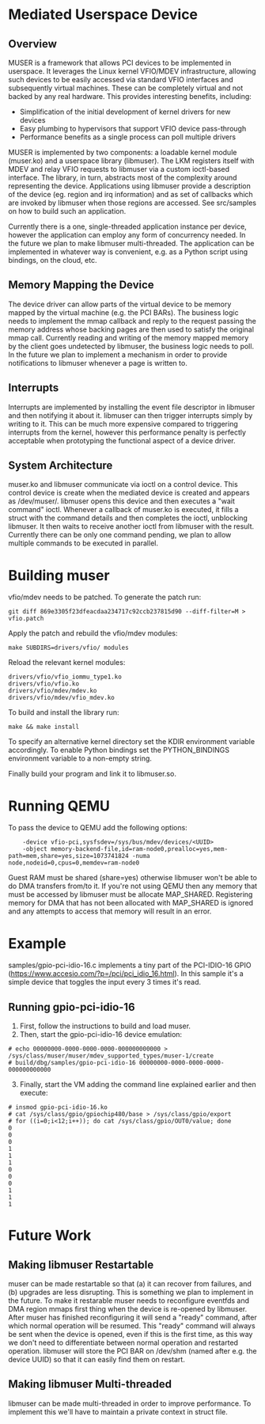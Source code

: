 Mediated Userspace Device
=========================

Overview
--------

MUSER is a framework that allows PCI devices to be implemented in userspace. It
leverages the Linux kernel VFIO/MDEV infrastructure, allowing such devices to
be easily accessed via standard VFIO interfaces and subsequently virtual
machines. These can be completely virtual and not backed by any real hardware.
This provides interesting benefits, including:

* Simplification of the initial development of kernel drivers for new devices
* Easy plumbing to hypervisors that support VFIO device pass-through
* Performance benefits as a single process can poll multiple drivers

MUSER is implemented by two components: a loadable kernel module (muser.ko) and
a userspace library (libmuser). The LKM registers itself with MDEV and relay
VFIO requests to libmuser via a custom ioctl-based interface. The library, in
turn, abstracts most of the complexity around representing the device.
Applications using libmuser provide a description of the device (eg. region and
irq information) and as set of callbacks which are invoked by libmuser when
those regions are accessed. See src/samples on how to build such an
application.

Currently there is a one, single-threaded application instance per device,
however the application can employ any form of concurrency needed. In the
future we plan to make libmuser multi-threaded. The application can be
implemented in whatever way is convenient, e.g. as a Python script using
bindings, on the cloud, etc.


Memory Mapping the Device
-------------------------

The device driver can allow parts of the virtual device to be memory mapped by
the virtual machine (e.g. the PCI BARs). The business logic needs to implement
the mmap callback and reply to the request passing the memory address whose
backing pages are then used to satisfy the original mmap call. Currently
reading and writing of the memory mapped memory by the client goes undetected
by libmuser, the business logic needs to poll. In the future we plan to
implement a mechanism in order to provide notifications to libmuser whenever a
page is written to.


Interrupts
----------

Interrupts are implemented by installing the event file descriptor in libmuser
and then notifying it about it. libmuser can then trigger interrupts simply by
writing to it. This can be much more expensive compared to triggering interrupts
from the kernel, however this performance penalty is perfectly acceptable when
prototyping the functional aspect of a device driver.


System Architecture
-------------------

muser.ko and libmuser communicate via ioctl on a control device. This control
device is create when the mediated device is created and appears as
/dev/muser/<UUID>. libmuser opens this device and then executes a "wait
command" ioctl. Whenever a callback of muser.ko is executed, it fills a struct
with the command details and then completes the ioctl, unblocking libmuser. It
then waits to receive another ioctl from libmuser with the result. Currently
there can be only one command pending, we plan to allow multiple commands to be
executed in parallel.


Building muser
==============

vfio/mdev needs to be patched. To generate the patch run:

	git diff 869e3305f23dfeacdaa234717c92ccb237815d90 --diff-filter=M > vfio.patch

Apply the patch and rebuild the vfio/mdev modules:

	make SUBDIRS=drivers/vfio/ modules

Reload the relevant kernel modules:

	drivers/vfio/vfio_iommu_type1.ko
	drivers/vfio/vfio.ko
	drivers/vfio/mdev/mdev.ko
	drivers/vfio/mdev/vfio_mdev.ko

To build and install the library run:

	make && make install

To specify an alternative kernel directory set the KDIR environment variable
accordingly.
To enable Python bindings set the PYTHON_BINDINGS environment variable to a
non-empty string.

Finally build your program and link it to libmuser.so.

Running QEMU
============

To pass the device to QEMU add the following options:

		-device vfio-pci,sysfsdev=/sys/bus/mdev/devices/<UUID>
		-object memory-backend-file,id=ram-node0,prealloc=yes,mem-path=mem,share=yes,size=1073741824 -numa node,nodeid=0,cpus=0,memdev=ram-node0

Guest RAM must be shared (share=yes) otherwise libmuser won't be able to do DMA
transfers from/to it. If you're not using QEMU then any memory that must be
accessed by libmuser must be allocate MAP_SHARED. Registering memory for DMA
that has not been allocated with MAP_SHARED is ignored and any attempts to
access that memory will result in an error.

Example
=======

samples/gpio-pci-idio-16.c implements a tiny part of the PCI-IDIO-16 GPIO
(https://www.accesio.com/?p=/pci/pci_idio_16.html). In this sample it's a simple
device that toggles the input every 3 times it's read.

Running gpio-pci-idio-16
------------------------

1. First, follow the instructions to build and load muser.
2. Then, start the gpio-pci-idio-16 device emulation:
```
# echo 00000000-0000-0000-0000-000000000000 > /sys/class/muser/muser/mdev_supported_types/muser-1/create
# build/dbg/samples/gpio-pci-idio-16 00000000-0000-0000-0000-000000000000
```
3. Finally, start the VM adding the command line explained earlier and then
execute:
```
# insmod gpio-pci-idio-16.ko
# cat /sys/class/gpio/gpiochip480/base > /sys/class/gpio/export
# for ((i=0;i<12;i++)); do cat /sys/class/gpio/OUT0/value; done
0
0
0
1
1
1
0
0
0
1
1
1
```

Future Work
===========

Making libmuser Restartable
----------------------------

muser can be made restartable so that (a) it can recover from failures, and
(b) upgrades are less disrupting. This is something we plan to implement in the
future. To make it restarable muser needs to reconfigure eventfds and DMA
region mmaps first thing when the device is re-opened by libmuser. After muser
has finished reconfiguring it will send a "ready" command, after which normal
operation will be resumed. This "ready" command will always be sent when the
device is opened, even if this is the first time, as this way we don't need to
differentiate between normal operation and restarted operation. libmuser will
store the PCI BAR on /dev/shm (named after e.g. the device UUID) so that it can
easily find them on restart.


Making libmuser Multi-threaded
-------------------------------

libmuser can be made multi-threaded in order to improve performance. To
implement this we'll have to maintain a private context in struct file.
